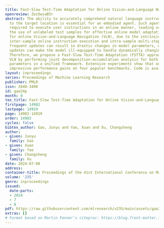 ```yaml
---
title: Fast-Slow Test-Time Adaptation for Online Vision-and-Language Navigation
openreview: Zos5wsaB5r
abstract: The ability to accurately comprehend natural language instructions and navigate
  to the target location is essential for an embodied agent. Such agents are typically
  required to execute user instructions in an online manner, leading us to explore
  the use of unlabeled test samples for effective online model adaptation. However,
  for online Vision-and-Language Navigation (VLN), due to the intrinsic nature of
  inter-sample online instruction execution and intra-sample multi-step action decision,
  frequent updates can result in drastic changes in model parameters, while occasional
  updates can make the model ill-equipped to handle dynamically changing environments.
  Therefore, we propose a Fast-Slow Test-Time Adaptation (FSTTA) approach for online
  VLN by performing joint decomposition-accumulation analysis for both gradients and
  parameters in a unified framework. Extensive experiments show that our method obtains
  impressive performance gains on four popular benchmarks. Code is available at https://github.com/Feliciaxyao/ICML2024-FSTTA.
layout: inproceedings
series: Proceedings of Machine Learning Research
publisher: PMLR
issn: 2640-3498
id: gao24p
month: 0
tex_title: Fast-Slow Test-Time Adaptation for Online Vision-and-Language Navigation
firstpage: 14902
lastpage: 14919
page: 14902-14919
order: 14902
cycles: false
bibtex_author: Gao, Junyu and Yao, Xuan and Xu, Changsheng
author:
- given: Junyu
  family: Gao
- given: Xuan
  family: Yao
- given: Changsheng
  family: Xu
date: 2024-07-08
address:
container-title: Proceedings of the 41st International Conference on Machine Learning
volume: '235'
genre: inproceedings
issued:
  date-parts:
  - 2024
  - 7
  - 8
pdf: https://raw.githubusercontent.com/mlresearch/v235/main/assets/gao24p/gao24p.pdf
extras: []
# Format based on Martin Fenner's citeproc: https://blog.front-matter.io/posts/citeproc-yaml-for-bibliographies/
---
```


